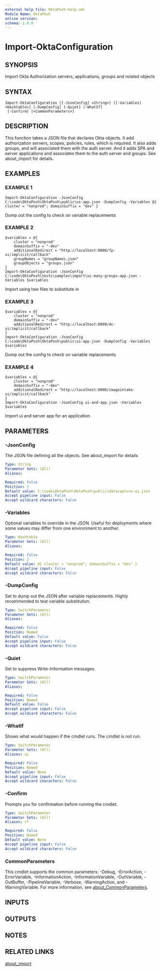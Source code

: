 ```yaml
---
external help file: OktaPosh-help.xml
Module Name: OktaPosh
online version:
schema: 2.0.0
---
```


# Import-OktaConfiguration

## SYNOPSIS
Import Okta Authorization servers, applications, groups and related objects

## SYNTAX

```
Import-OktaConfiguration [[-JsonConfig] <String>] [[-Variables] <Hashtable>] [-DumpConfig] [-Quiet] [-WhatIf]
 [-Confirm] [<CommonParameters>]
```

## DESCRIPTION
This function takes a JSON file that declares Okta objects. It add authorization servers, scopes, policies, rules, which is required. It also adds groups, and will associated them with the auth server. And it adds SPA and server applications and associates them to the auth server and groups. See about_import for details.

## EXAMPLES

### EXAMPLE 1
```
Import-OktaConfiguration -JsonConfig C:\code\OktaPosh\OktaPosh\public\ui-app.json -DumpConfig -Variables @{ cluster = "nonprod"; domainSuffix = "dev" }
```

Dump out the config to check on variable replacements

### EXAMPLE 2
```
$variables = @{
    cluster = "nonprod"
    domainSuffix = "-dev"
    additionalRedirect = "http://localhost:8008/fp-ui/implicit/callback"
    groupNames = "groupNames.json"
    groupObjects = "groups.json"
}
Import-OktaConfiguration -JsonConfig C:\code\OktaPosh\tests\samples\import\ui-many-groups-app.json -Variables $variables
```

Import using two files to substitute in

### EXAMPLE 3
```
$variables = @{
    cluster = "nonprod"
    domainSuffix = "-dev"
    additionalRedirect = "http://localhost:8009/dc-ui/implicit/callback"
}
Import-OktaConfiguration -JsonConfig C:\code\OktaPosh\OktaPosh\public\ui-app.json -DumpConfig -Variables $variables
```

Dump out the config to check on variable replacements

### EXAMPLE 4
```
$variables = @{
    cluster = "nonprod"
    domainSuffix = "-dev"
    additionalRedirect = "http://localhost:8008/imageintake-ui/implicit/callback"
}
Import-OktaConfiguration -JsonConfig ui-and-app.json -Variables $variables
```

Import ui and server app for an application

## PARAMETERS

### -JsonConfig
The JSON file defining all the objects. See about_import for details

```yaml
Type: String
Parameter Sets: (All)
Aliases:

Required: False
Position: 1
Default value: C:\code\OktaPosh\OktaPosh\public\datacapture-ui.json
Accept pipeline input: False
Accept wildcard characters: False
```

### -Variables
Optional variables to override in the JSON. Useful for deployments where some values may differ from one environment to another.

```yaml
Type: Hashtable
Parameter Sets: (All)
Aliases:

Required: False
Position: 2
Default value: @{ cluster = "nonprod"; domainSuffix = "dev" }
Accept pipeline input: False
Accept wildcard characters: False
```

### -DumpConfig
Set to dump out the JSON after variable replacements. Highly recommended to test variable substitution.

```yaml
Type: SwitchParameter
Parameter Sets: (All)
Aliases:

Required: False
Position: Named
Default value: False
Accept pipeline input: False
Accept wildcard characters: False
```

### -Quiet
Set to suppress Write-Information messages.

```yaml
Type: SwitchParameter
Parameter Sets: (All)
Aliases:

Required: False
Position: Named
Default value: False
Accept pipeline input: False
Accept wildcard characters: False
```

### -WhatIf
Shows what would happen if the cmdlet runs.
The cmdlet is not run.

```yaml
Type: SwitchParameter
Parameter Sets: (All)
Aliases: wi

Required: False
Position: Named
Default value: None
Accept pipeline input: False
Accept wildcard characters: False
```

### -Confirm
Prompts you for confirmation before running the cmdlet.

```yaml
Type: SwitchParameter
Parameter Sets: (All)
Aliases: cf

Required: False
Position: Named
Default value: None
Accept pipeline input: False
Accept wildcard characters: False
```

### CommonParameters
This cmdlet supports the common parameters: -Debug, -ErrorAction, -ErrorVariable, -InformationAction, -InformationVariable, -OutVariable, -OutBuffer, -PipelineVariable, -Verbose, -WarningAction, and -WarningVariable. For more information, see [about_CommonParameters](http://go.microsoft.com/fwlink/?LinkID=113216).

## INPUTS

## OUTPUTS

## NOTES

## RELATED LINKS
[about_import]()